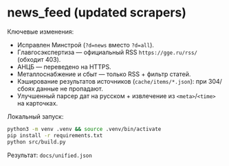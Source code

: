 # news_feed (updated scrapers)

Ключевые изменения:
- Исправлен Минстрой (`?d=news` вместо `?d=all`).
- Главгосэкспертиза — официальный RSS `https://gge.ru/rss/` (обходит 403).
- АНЦБ — переведено на HTTPS.
- Металлоснабжение и сбыт — только RSS + фильтр статей.
- Кэширование результатов источников (`cache/items/*.json`): при 304/сбоях данные не пропадают.
- Улучшенный парсер дат на русском + извлечение из `<meta>`/`<time>` на карточках.

Локальный запуск:
```bash
python3 -m venv .venv && source .venv/bin/activate
pip install -r requirements.txt
python src/build.py
```
Результат: `docs/unified.json`
